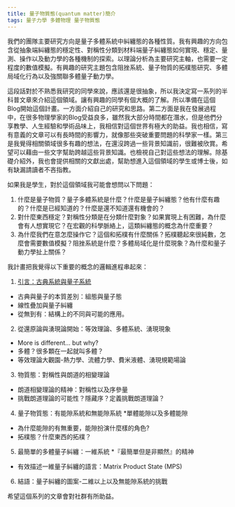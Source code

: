 ```yaml
---
title: 量子物質態(quantum matter)簡介
tags: 量子力學 多體物理 量子物質態
---
```


我們的團隊主要研究方向是量子多體系統中糾纏態的各種性質。我有興趣的方向包含從抽象端糾纏態的穩定性、對稱性分類到材料端量子糾纏態如何實現、穩定、量測、操作以及動力學的各種機制的探索。以理論分析為主要研究主軸，也需要一定程度的數值模擬。有興趣的研究主題包含阻挫系統、量子物質的拓樸態研究、多體局域化行為以及強關聯多體量子動力學。

這段話對於不熟悉我研究的同學來說，應該還是很抽象，所以我決定寫一系列的半科普文章來介紹這個領域。讓有興趣的同學有個大概的了解。所以準備在這個Blog開始這個計畫。一方面介紹自己的研究和思路。第二方面是我在發展過程中，在很多物理學家的Blog受益良多，雖然我大部分時間都在潛水，但是他們分享教學、人生經驗和學術品味上，我相信對這個世界有極大的助益。我也相信，寫有意義的文章可以有長時間的影響力，就像那些突破重要問題的科學家一樣。第三是我覺得相關領域很多有趣的想法，在還沒跨過一些背景知識前，很難被欣賞。希望可以藉由一些文字幫助跨越這些背景知識。也檢視自己對這些想法的理解。除基礎介紹外，我也會提供相關的文獻出處，幫助想進入這個領域的學生或博士後，如有缺漏請讀者不吝指教。

如果我是學生，對於這個領域我可能會想問以下問題：
1. 什麼是量子物質？量子多體系統是什麼？什麼是量子糾纏態？他有什麼有趣的？什麼是已經知道的？什麼是還不知道還有機會的？
2. 對什麼東西穩定？對稱性分類是在分類什麼對象？如果實現上有困難，為什麼會有人想實現它？在宏觀的科學脈絡上，這類糾纏態的概念為什麼重要？
3. 為什麼我們在意怎麼操作它？這個和拓樸有什麼關係？拓樸聽起來很純數，怎麼會需要數值模擬？阻挫系統是什麼？多體局域化是什麼現象？為什麼和量子動力學扯上關係？

我計畫把我覺得以下重要的概念的邏輯進程串起來：

1. [引言：古典系統與量子系統](../28/quantum_matter_1.md)
  * 古典與量子的本質差別：組態與量子態
  * 線性疊加與量子糾纏
  * 從無到有：結構上的不同與可能的應用。
2. 從還原論與湧現論開始：等效理論、多體系統、湧現現象
  * More is different... but why?
  * 多體？很多顆在一起就叫多體？
  * 等效理論大觀園-熱力學、流體力學、費米液體、湧現規範場論
3. 物質態：對稱性與朗道的相變理論
  * 朗道相變理論的精神：對稱性以及序參量
  * 挑戰朗道理論的可能性？隱藏序？定義挑戰朗道理論？
4. 量子物質態：有能隙系統和無能隙系統
  *單體能隙以及多體能隙
  * 為什麼能隙的有無重要，能隙扮演什麼樣的角色?
  * 拓樸態？什麼東西的拓樸？
5. 最簡單的多體量子糾纏：一維系統
  *『最簡單但是非顯然』的精神
  * 有效描述一維量子糾纏的語言：Matrix Product State (MPS)
6. 結語：量子糾纏的圖案-二維以上以及無能隙系統的挑戰

希望這個系列的文章會對社群有所助益。
